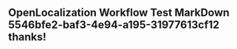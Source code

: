 <properties
ms.topic="hero-topic"
ms.test1="hero-topic"
ms.test2="test"/>

## OpenLocalization Workflow Test MarkDown 5546bfe2-baf3-4e94-a195-31977613cf12 thanks!
